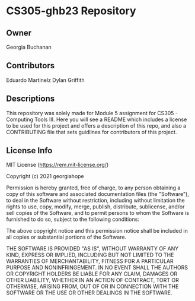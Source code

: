 # CS305-ghb23 Repository
## Owner
Georgia Buchanan
## Contributors
Eduardo Martinelz
Dylan Griffith
## Descriptions
This repository was solely made for Module 5 assignment for CS305 - Computing Tools III. Here you will see a README which includes a license to be used for this project and offers a description of this repo, and also a CONTRIBUTING file that sets guidlines for contributors of this project.
## License Info
MIT License (https://rem.mit-license.org/)

Copyright (c) 2021 georgiahope

Permission is hereby granted, free of charge, to any person obtaining a copy
of this software and associated documentation files (the "Software"), to deal
in the Software without restriction, including without limitation the rights
to use, copy, modify, merge, publish, distribute, sublicense, and/or sell
copies of the Software, and to permit persons to whom the Software is
furnished to do so, subject to the following conditions:

The above copyright notice and this permission notice shall be included in all
copies or substantial portions of the Software.

THE SOFTWARE IS PROVIDED "AS IS", WITHOUT WARRANTY OF ANY KIND, EXPRESS OR
IMPLIED, INCLUDING BUT NOT LIMITED TO THE WARRANTIES OF MERCHANTABILITY,
FITNESS FOR A PARTICULAR PURPOSE AND NONINFRINGEMENT. IN NO EVENT SHALL THE
AUTHORS OR COPYRIGHT HOLDERS BE LIABLE FOR ANY CLAIM, DAMAGES OR OTHER
LIABILITY, WHETHER IN AN ACTION OF CONTRACT, TORT OR OTHERWISE, ARISING FROM,
OUT OF OR IN CONNECTION WITH THE SOFTWARE OR THE USE OR OTHER DEALINGS IN THE
SOFTWARE.
